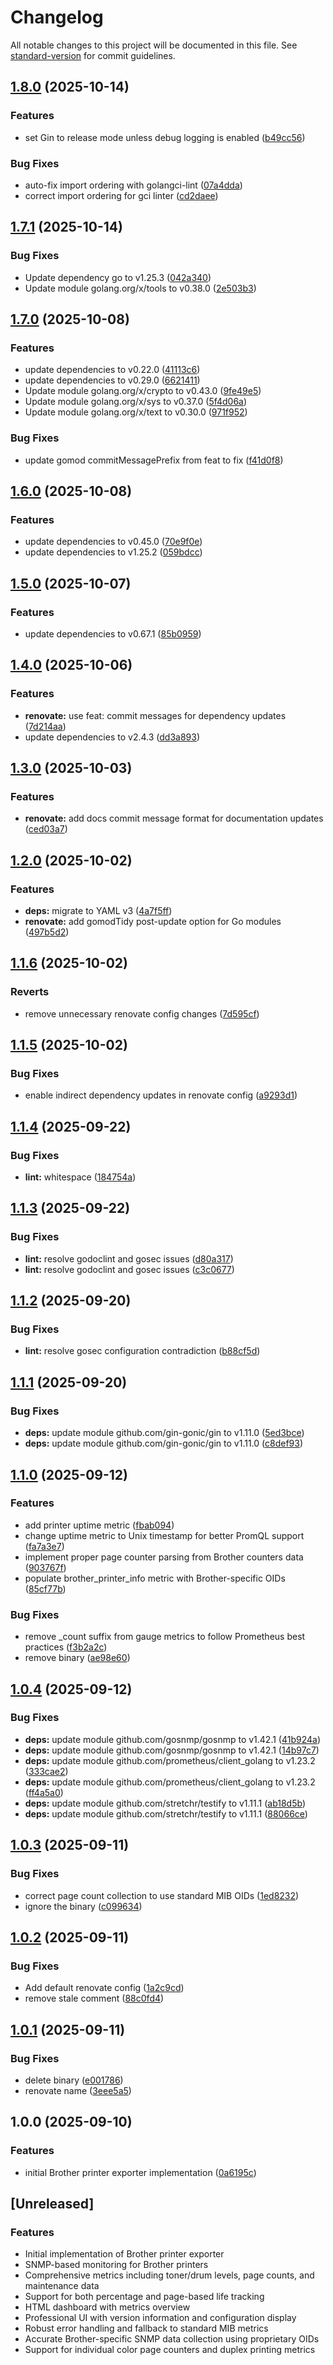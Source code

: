 # Changelog

All notable changes to this project will be documented in this file. See [standard-version](https://github.com/conventional-changelog/standard-version) for commit guidelines.

## [1.8.0](https://github.com/d0ugal/brother-exporter/compare/v1.7.1...v1.8.0) (2025-10-14)


### Features

* set Gin to release mode unless debug logging is enabled ([b49cc56](https://github.com/d0ugal/brother-exporter/commit/b49cc560cf899d2d6c5f03db47c00016d52e63fd))


### Bug Fixes

* auto-fix import ordering with golangci-lint ([07a4dda](https://github.com/d0ugal/brother-exporter/commit/07a4dda95842284d42ca4004bb43022d48398d99))
* correct import ordering for gci linter ([cd2daee](https://github.com/d0ugal/brother-exporter/commit/cd2daeeeb5fa9b5f99c4098676573c4ddb6be6d7))

## [1.7.1](https://github.com/d0ugal/brother-exporter/compare/v1.7.0...v1.7.1) (2025-10-14)


### Bug Fixes

* Update dependency go to v1.25.3 ([042a340](https://github.com/d0ugal/brother-exporter/commit/042a340971e8d1b68ef4522ca6bd435dc6b09ada))
* Update module golang.org/x/tools to v0.38.0 ([2e503b3](https://github.com/d0ugal/brother-exporter/commit/2e503b3f01a3bfc43df3bd9e8c7c5b566b8dcbfe))

## [1.7.0](https://github.com/d0ugal/brother-exporter/compare/v1.6.0...v1.7.0) (2025-10-08)


### Features

* update dependencies to v0.22.0 ([41113c6](https://github.com/d0ugal/brother-exporter/commit/41113c6de07134fc507e8b607a0d00fc3a586f10))
* update dependencies to v0.29.0 ([6621411](https://github.com/d0ugal/brother-exporter/commit/6621411682f5f4f61bc4da563177e1c0a4781fb7))
* Update module golang.org/x/crypto to v0.43.0 ([9fe49e5](https://github.com/d0ugal/brother-exporter/commit/9fe49e5167322b81c204fc7d3392343cdbc6180a))
* Update module golang.org/x/sys to v0.37.0 ([5f4d06a](https://github.com/d0ugal/brother-exporter/commit/5f4d06aa9eaa3e19f79734853336fa72bd9510b2))
* Update module golang.org/x/text to v0.30.0 ([971f952](https://github.com/d0ugal/brother-exporter/commit/971f9526d94cfb128eae506217ea695e800daaca))


### Bug Fixes

* update gomod commitMessagePrefix from feat to fix ([f41d0f8](https://github.com/d0ugal/brother-exporter/commit/f41d0f899252b7ad31330f8949c4e0773bf95c84))

## [1.6.0](https://github.com/d0ugal/brother-exporter/compare/v1.5.0...v1.6.0) (2025-10-08)


### Features

* update dependencies to v0.45.0 ([70e9f0e](https://github.com/d0ugal/brother-exporter/commit/70e9f0e8f5f3613daf6de0cfdb4aa284f385636e))
* update dependencies to v1.25.2 ([059bdcc](https://github.com/d0ugal/brother-exporter/commit/059bdcc2c4347ab44d42f336e72736816ab960b2))

## [1.5.0](https://github.com/d0ugal/brother-exporter/compare/v1.4.0...v1.5.0) (2025-10-07)


### Features

* update dependencies to v0.67.1 ([85b0959](https://github.com/d0ugal/brother-exporter/commit/85b0959f90a20cd79cb4cc7c7e1cb5b9f054a679))

## [1.4.0](https://github.com/d0ugal/brother-exporter/compare/v1.3.0...v1.4.0) (2025-10-06)


### Features

* **renovate:** use feat: commit messages for dependency updates ([7d214aa](https://github.com/d0ugal/brother-exporter/commit/7d214aa291c659a07a45616c1d982134ed82803c))
* update dependencies to v2.4.3 ([dd3a893](https://github.com/d0ugal/brother-exporter/commit/dd3a8932788ac82dab10849e9fb9a83a6a8feaed))

## [1.3.0](https://github.com/d0ugal/brother-exporter/compare/v1.2.0...v1.3.0) (2025-10-03)


### Features

* **renovate:** add docs commit message format for documentation updates ([ced03a7](https://github.com/d0ugal/brother-exporter/commit/ced03a7c81304ccd56890613c4ed69ebd34214ca))

## [1.2.0](https://github.com/d0ugal/brother-exporter/compare/v1.1.6...v1.2.0) (2025-10-02)


### Features

* **deps:** migrate to YAML v3 ([4a7f5ff](https://github.com/d0ugal/brother-exporter/commit/4a7f5ff0668a15426be62c11f98bfb70809b5294))
* **renovate:** add gomodTidy post-update option for Go modules ([497b5d2](https://github.com/d0ugal/brother-exporter/commit/497b5d2cfaceaea3519949384e91e53b6b42b37b))

## [1.1.6](https://github.com/d0ugal/brother-exporter/compare/v1.1.5...v1.1.6) (2025-10-02)


### Reverts

* remove unnecessary renovate config changes ([7d595cf](https://github.com/d0ugal/brother-exporter/commit/7d595cfbebde35415d2fabd70c4305f69910484f))

## [1.1.5](https://github.com/d0ugal/brother-exporter/compare/v1.1.4...v1.1.5) (2025-10-02)


### Bug Fixes

* enable indirect dependency updates in renovate config ([a9293d1](https://github.com/d0ugal/brother-exporter/commit/a9293d1f2cd731890cc2cd78b85f83a34cbea0ce))

## [1.1.4](https://github.com/d0ugal/brother-exporter/compare/v1.1.3...v1.1.4) (2025-09-22)


### Bug Fixes

* **lint:** whitespace ([184754a](https://github.com/d0ugal/brother-exporter/commit/184754a1896d4cb80ed7854e2a80830d0e00794f))

## [1.1.3](https://github.com/d0ugal/brother-exporter/compare/v1.1.2...v1.1.3) (2025-09-22)


### Bug Fixes

* **lint:** resolve godoclint and gosec issues ([d80a317](https://github.com/d0ugal/brother-exporter/commit/d80a317e14f6dd415f247ad549a9616c68145244))
* **lint:** resolve godoclint and gosec issues ([c3c0677](https://github.com/d0ugal/brother-exporter/commit/c3c0677794e78646ddea55ac0e22284a9f755f5d))

## [1.1.2](https://github.com/d0ugal/brother-exporter/compare/v1.1.1...v1.1.2) (2025-09-20)


### Bug Fixes

* **lint:** resolve gosec configuration contradiction ([b88cf5d](https://github.com/d0ugal/brother-exporter/commit/b88cf5d816f0db32db2b196b7f9fe17b08cd2aab))

## [1.1.1](https://github.com/d0ugal/brother-exporter/compare/v1.1.0...v1.1.1) (2025-09-20)


### Bug Fixes

* **deps:** update module github.com/gin-gonic/gin to v1.11.0 ([5ed3bce](https://github.com/d0ugal/brother-exporter/commit/5ed3bce17522233b67259f1662d820882106028b))
* **deps:** update module github.com/gin-gonic/gin to v1.11.0 ([c8def93](https://github.com/d0ugal/brother-exporter/commit/c8def930ca92cf0a72a9c70af3ca19f955c82e62))

## [1.1.0](https://github.com/d0ugal/brother-exporter/compare/v1.0.4...v1.1.0) (2025-09-12)


### Features

* add printer uptime metric ([fbab094](https://github.com/d0ugal/brother-exporter/commit/fbab09442fdfd692d4340d0d4fd9a8b782df5f62))
* change uptime metric to Unix timestamp for better PromQL support ([fa7a3e7](https://github.com/d0ugal/brother-exporter/commit/fa7a3e7e3271154cbb7cb6bdd8e6dd800ca508af))
* implement proper page counter parsing from Brother counters data ([903767f](https://github.com/d0ugal/brother-exporter/commit/903767fe40310b229e1c33b8c0ccb4fd52d0def3))
* populate brother_printer_info metric with Brother-specific OIDs ([85cf77b](https://github.com/d0ugal/brother-exporter/commit/85cf77b3ea4028c2edc3203360c81b4d357ede1a))


### Bug Fixes

* remove _count suffix from gauge metrics to follow Prometheus best practices ([f3b2a2c](https://github.com/d0ugal/brother-exporter/commit/f3b2a2c0a2b1464bbee77b585c223ee66375c86c))
* remove binary ([ae98e60](https://github.com/d0ugal/brother-exporter/commit/ae98e60043d6571c431e0b6bafa44fccdb04bc2d))

## [1.0.4](https://github.com/d0ugal/brother-exporter/compare/v1.0.3...v1.0.4) (2025-09-12)


### Bug Fixes

* **deps:** update module github.com/gosnmp/gosnmp to v1.42.1 ([41b924a](https://github.com/d0ugal/brother-exporter/commit/41b924a98770d5a568cc8f8d898e2fc1a5eaadbd))
* **deps:** update module github.com/gosnmp/gosnmp to v1.42.1 ([14b97c7](https://github.com/d0ugal/brother-exporter/commit/14b97c77db64ff4f80492d95d846500fb1b446f0))
* **deps:** update module github.com/prometheus/client_golang to v1.23.2 ([333cae2](https://github.com/d0ugal/brother-exporter/commit/333cae2c10846652cd94aee256a3f0f8033f84f9))
* **deps:** update module github.com/prometheus/client_golang to v1.23.2 ([ff4a5a0](https://github.com/d0ugal/brother-exporter/commit/ff4a5a0352a048439aac91a81ec6dba9a5dd6146))
* **deps:** update module github.com/stretchr/testify to v1.11.1 ([ab18d5b](https://github.com/d0ugal/brother-exporter/commit/ab18d5b9715b187f398b5617b835b504c0f69a67))
* **deps:** update module github.com/stretchr/testify to v1.11.1 ([88066ce](https://github.com/d0ugal/brother-exporter/commit/88066cead413e82ab3f1fbea4a3faaa21b2a426f))

## [1.0.3](https://github.com/d0ugal/brother-exporter/compare/v1.0.2...v1.0.3) (2025-09-11)


### Bug Fixes

* correct page count collection to use standard MIB OIDs ([1ed8232](https://github.com/d0ugal/brother-exporter/commit/1ed8232f63e51954a514734c834a9b2aa38b949f))
* ignore the binary ([c099634](https://github.com/d0ugal/brother-exporter/commit/c099634fbc76a25a275818ed4da79ee978ca30f6))

## [1.0.2](https://github.com/d0ugal/brother-exporter/compare/v1.0.1...v1.0.2) (2025-09-11)


### Bug Fixes

* Add default renovate config ([1a2c9cd](https://github.com/d0ugal/brother-exporter/commit/1a2c9cdc8e56c1e86f9365cad76dd429c305d56f))
* remove stale comment ([88c0fd4](https://github.com/d0ugal/brother-exporter/commit/88c0fd4c2b8f9b25a14553895878eb9119c8d635))

## [1.0.1](https://github.com/d0ugal/brother-exporter/compare/v1.0.0...v1.0.1) (2025-09-11)


### Bug Fixes

* delete binary ([e001786](https://github.com/d0ugal/brother-exporter/commit/e001786cab57ebf39c99026b634365b66a690eb7))
* renovate name ([3eee5a5](https://github.com/d0ugal/brother-exporter/commit/3eee5a5dcd5ecc0abc97c6e4eaa6622e2b4a90ec))

## 1.0.0 (2025-09-10)


### Features

* initial Brother printer exporter implementation ([0a6195c](https://github.com/d0ugal/brother-exporter/commit/0a6195c18c78c196b1220352f1eee3ca17c825b8))

## [Unreleased]

### Features

* Initial implementation of Brother printer exporter
* SNMP-based monitoring for Brother printers
* Comprehensive metrics including toner/drum levels, page counts, and maintenance data
* Support for both percentage and page-based life tracking
* HTML dashboard with metrics overview
* Professional UI with version information and configuration display
* Robust error handling and fallback to standard MIB metrics
* Accurate Brother-specific SNMP data collection using proprietary OIDs
* Support for individual color page counters and duplex printing metrics

